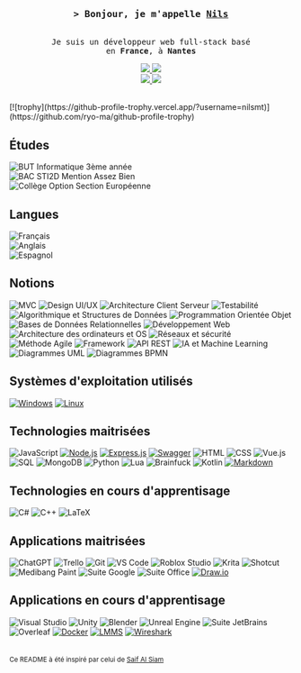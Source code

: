 <h3 align="center">
    <samp>&gt; Bonjour, je m'appelle
            <b><a target="_blank" href="https://nilsmt.github.io/Portfolio">Nils</a></b>
    </samp>
</h3>

<p align="center"> 
    <samp>
        <br>
        Je suis un développeur web full-stack basé<br>
        en <b> France</b>, à <b> Nantes </b>
        <br>
    </samp>
</p>

<p align="center">
    <a href="https://www.linkedin.com/in/nils-moreau-thomas-2b7a95259/">
        <img src="https://img.shields.io/badge/LinkedIn-0077B5?style=for-the-badge&labelColor=black&logo=linkedin&logoColor=0077B5"/>
    </a>
    <a href="https://nilsmt.github.io/Portfolio">
        <img src="https://img.shields.io/badge/Portfolio-45AA55?style=for-the-badge&labelColor=black&logo=github&logoColor=45AA55"/>
    </a>
    <br>
    <a href="mailto:nilsmoreauthomas@gmail.com">
        <img src="https://img.shields.io/badge/Contactez moi-D14836?style=for-the-badge&labelColor=black&logo=gmail&logoColor=D14836"/>
    </a>
    <a href="https://gitlab.univ-nantes.fr/E221936K">
        <img src="https://img.shields.io/badge/GitLab%20 Universitaire-FC6D26?style=for-the-badge&labelColor=black&logo=gitlab&logoColor=FC6D26"/>
    </a>
    <br>
    <br>
</p>

<p>
[![trophy](https://github-profile-trophy.vercel.app/?username=nilsmt)](https://github.com/ryo-ma/github-profile-trophy)
</p>

## Études

![BUT Informatique 3ème année](https://img.shields.io/badge/BUT%20Informatique-3%C3%A8me%20année-grey?style=for-the-badge&labelColor=black)<br>
![BAC STI2D Mention Assez Bien](https://img.shields.io/badge/BAC%20STI2D-Option%20SIN-grey?style=for-the-badge&labelColor=black)<br>
![Collège Option Section Européenne](https://img.shields.io/badge/Collège-Option%20Section%20Européenne-grey?style=for-the-badge&labelColor=black)



## Langues

![Français](https://img.shields.io/badge/Français-Langue%20maternelle-grey?style=for-the-badge&labelColor=black&logo=language&logoColor=grey)<br>
![Anglais](https://img.shields.io/badge/Anglais-B2-grey?style=for-the-badge&labelColor=black&logo=language&logoColor=grey)<br>
![Espagnol](https://img.shields.io/badge/Espagnol-Notion-grey?style=for-the-badge&labelColor=black&logo=language&logoColor=grey)

## Notions

![MVC](https://img.shields.io/badge/MVC-AA8500?style=for-the-badge&labelColor=black)
![Design UI/UX](https://img.shields.io/badge/Design%20UI%2FUX-AA69B4?style=for-the-badge&labelColor=black)
![Architecture Client Serveur](https://img.shields.io/badge/Architecture%20Client%20Serveur-4682B4?style=for-the-badge&labelColor=black)
![Testabilité](https://img.shields.io/badge/Testabilité-850249?style=for-the-badge&labelColor=black)
![Algorithmique et Structures de Données](https://img.shields.io/badge/Algorithmique%20et%20Structures%20de%20Données-FF4500?style=for-the-badge&labelColor=black)
![Programmation Orientée Objet](https://img.shields.io/badge/Programmation%20Orientée%20Objet-1E90FF?style=for-the-badge&labelColor=black)
![Bases de Données Relationnelles](https://img.shields.io/badge/Bases%20de%20Données%20Relationnelles-800080?style=for-the-badge&labelColor=black)
![Développement Web](https://img.shields.io/badge/Développement%20Web-008000?style=for-the-badge&labelColor=black)
![Architecture des ordinateurs et OS](https://img.shields.io/badge/Architecture%20des%20ordinateurs%20et%20OS-4682B4?style=for-the-badge&labelColor=black)
![Réseaux et sécurité](https://img.shields.io/badge/Réseaux%20et%20sécurité-4B0082?style=for-the-badge&labelColor=black)
![Méthode Agile](https://img.shields.io/badge/Méthode%20Agile-009900?style=for-the-badge&labelColor=black)
![Framework](https://img.shields.io/badge/Framework-808000?style=for-the-badge&labelColor=black)
![API REST](https://img.shields.io/badge/API%20REST-800000?style=for-the-badge&labelColor=black)
![IA et Machine Learning](https://img.shields.io/badge/IA%20et%20Machine%20Learning-9370DB?style=for-the-badge&labelColor=black)
![Diagrammes UML](https://img.shields.io/badge/Diagrammes%20UML-2E8B57?style=for-the-badge&labelColor=black)
![Diagrammes BPMN](https://img.shields.io/badge/Diagrammes%20BPMN-2E8B57?style=for-the-badge&labelColor=black)

## Systèmes d'exploitation utilisés

[![Windows](https://img.shields.io/badge/Windows-0078D6?style=for-the-badge&labelColor=black&logo=windows&logoColor=0078D6)](https://www.microsoft.com/windows/)
[![Linux](https://img.shields.io/badge/Linux-FCC624?style=for-the-badge&labelColor=black&logo=linux&logoColor=FCC624)](https://www.linux.org/)

## Technologies maitrisées

![JavaScript](https://img.shields.io/badge/JavaScript-F0DB4F?style=for-the-badge&labelColor=black&logo=javascript&logoColor=F0DB4F)
[![Node.js](https://img.shields.io/badge/Node.js-339933?style=for-the-badge&labelColor=black&logo=node.js&logoColor=339933)](https://nodejs.org/)
[![Express.js](https://img.shields.io/badge/Express.js-000000?style=for-the-badge&labelColor=black&logo=express&logoColor=white)](https://expressjs.com/)
[![Swagger](https://img.shields.io/badge/Swagger-85EA2D?style=for-the-badge&labelColor=black&logo=swagger&logoColor=85EA2D)](https://swagger.io/)
![HTML](https://img.shields.io/badge/HTML-E34F26?style=for-the-badge&labelColor=black&logo=html5&logoColor=E34F26)
![CSS](https://img.shields.io/badge/CSS-1572B6?style=for-the-badge&labelColor=black&logo=css3&logoColor=1572B6)
![Vue.js](https://img.shields.io/badge/Vue.js-4FC08D?style=for-the-badge&labelColor=black&logo=vue.js&logoColor=4FC08D)
![SQL](https://img.shields.io/badge/SQL-336791?style=for-the-badge&labelColor=black&logo=postgresql&logoColor=336791)
![MongoDB](https://img.shields.io/badge/MongoDB-47A248?style=for-the-badge&labelColor=black&logo=mongodb&logoColor=47A248)
![Python](https://img.shields.io/badge/Python-3776AB?style=for-the-badge&labelColor=black&logo=python&logoColor=3776AB)
![Lua](https://img.shields.io/badge/Lua-2C2D72?style=for-the-badge&labelColor=black&logo=lua&logoColor=2C2D72)
![Brainfuck](https://img.shields.io/badge/Brainfuck-grey?style=for-the-badge&labelColor=black)
![Kotlin](https://img.shields.io/badge/Kotlin-FF00FF?style=for-the-badge&labelColor=black&logo=kotlin&logoColor=FF00FF)
[![Markdown](https://img.shields.io/badge/Markdown-000000?style=for-the-badge&labelColor=black&logo=markdown&logoColor=white)](https://daringfireball.net/projects/markdown/)


## Technologies en cours d'apprentisage

![C#](https://img.shields.io/badge/C%23-903ac2?style=for-the-badge&labelColor=black&logo=csharp&logoColor=903ac2)
![C++](https://img.shields.io/badge/C%2B%2B-00599C?style=for-the-badge&labelColor=black&logo=c%2B%2B&logoColor=00599C)
![LaTeX](https://img.shields.io/badge/LaTeX-008080?style=for-the-badge&labelColor=black&logo=latex&logoColor=008080)

## Applications maitrisées

![ChatGPT](https://img.shields.io/badge/ChatGPT-008080?style=for-the-badge&labelColor=black)
![Trello](https://img.shields.io/badge/Trello-0079BF?style=for-the-badge&labelColor=black&logo=trello&logoColor=0079BF)
![Git](https://img.shields.io/badge/Git-F05032?style=for-the-badge&labelColor=black&logo=git&logoColor=F05032)
![VS Code](https://img.shields.io/badge/VS%20Code-007ACC?style=for-the-badge&labelColor=black&logo=visual-studio-code&logoColor=007ACC)
![Roblox Studio](https://img.shields.io/badge/Roblox%20Studio-0091ff?style=for-the-badge&labelColor=black&logo=roblox&logoColor=0091ff)
![Krita](https://img.shields.io/badge/Krita-999451?style=for-the-badge&labelColor=black&logo=krita&logoColor=999451)
![Shotcut](https://img.shields.io/badge/Shotcut-023638?style=for-the-badge&labelColor=black&logo=shotcut&logoColor=023638)
![Medibang Paint](https://img.shields.io/badge/Medibang%20Paint-bd1206?style=for-the-badge&labelColor=black&logo=medibang&logoColor=bd1206)
![Suite Google](https://img.shields.io/badge/Suite%20Google-4285F4?style=for-the-badge&labelColor=black&logo=google&logoColor=4285F4)
![Suite Office](https://img.shields.io/badge/Suite%20Office-D83B01?style=for-the-badge&labelColor=black&logo=microsoft&logoColor=D83B01)
[![Draw.io](https://img.shields.io/badge/Draw.io-F08705?style=for-the-badge&labelColor=black&logo=draw.io&logoColor=F08705)](https://www.draw.io/)

## Applications en cours d'apprentisage

![Visual Studio](https://img.shields.io/badge/Visual%20Studio-5C2D91?style=for-the-badge&labelColor=black&logo=visual-studio&logoColor=5C2D91)
![Unity](https://img.shields.io/badge/Unity-000000?style=for-the-badge&labelColor=black&logo=unity&logoColor=white)
![Blender](https://img.shields.io/badge/Blender-F5792A?style=for-the-badge&labelColor=black&logo=blender&logoColor=F5792A)
![Unreal Engine](https://img.shields.io/badge/Unreal%20Engine-black?style=for-the-badge&labelColor=black&logo=unreal-engine&logoColor=white)
![Suite JetBrains](https://img.shields.io/badge/Suite%20JetBrains-000000?style=for-the-badge&labelColor=black&logo=jetbrains&logoColor=white)
![Overleaf](https://img.shields.io/badge/Overleaf-47A248?style=for-the-badge&labelColor=black&logo=overleaf&logoColor=47A248)
[![Docker](https://img.shields.io/badge/Docker-2496ED?style=for-the-badge&labelColor=black&logo=docker&logoColor=2496ED)](https://www.docker.com/)
[![LMMS](https://img.shields.io/badge/LMMS-00b341?style=for-the-badge&labelColor=black&logo=lmms&logoColor=00b341)](https://lmms.io/)
[![Wireshark](https://img.shields.io/badge/Wireshark-1679A7?style=for-the-badge&labelColor=black&logo=wireshark&logoColor=1679A7)](https://www.wireshark.org/)
<br>
<br>
<br>
<small>Ce README à été inspiré par celui de [Saif Al Siam](https://github.com/alsiam/)</small>
